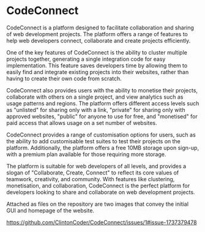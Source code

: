 # CodeConnect

CodeConnect is a platform designed to facilitate collaboration and sharing of web development projects. The platform offers a range of features to help web developers connect, collaborate and create projects efficiently.

One of the key features of CodeConnect is the ability to cluster multiple projects together, generating a single integration code for easy implementation. This feature saves developers time by allowing them to easily find and integrate existing projects into their websites, rather than having to create their own code from scratch.

CodeConnect also provides users with the ability to monetise their projects, collaborate with others on a single project, and view analytics such as usage patterns and regions. The platform offers different access levels such as "unlisted" for sharing only with a link, "private" for sharing only with approved websites, "public" for anyone to use for free, and "monetised" for paid access that allows usage on a set number of websites.

CodeConnect provides a range of customisation options for users, such as the ability to add customisable test suites to test their projects on the platform. Additionally, the platform offers a free 10MB storage upon sign-up, with a premium plan available for those requiring more storage.

The platform is suitable for web developers of all levels, and provides a slogan of "Collaborate, Create, Connect" to reflect its core values of teamwork, creativity, and community. With features like clustering, monetisation, and collaboration, CodeConnect is the perfect platform for developers looking to share and collaborate on web development projects.

Attached as files on the repository are two images that convey the initial GUI and homepage of the website.

https://github.com/ClintonCoder/CodeConnect/issues/1#issue-1737379478
